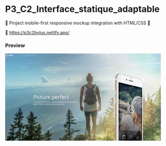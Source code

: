 # P3_C2_Interface_statique_adaptable

:dart: Project mobile-first responsive mockup integration with HTML/CSS :dart:

:link: https://p3c2bylus.netlify.app/

### Preview
![Preview](/assets/images/screenshot_result_preview.jpg)